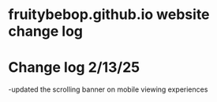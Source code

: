 # fruitybebop.github.io website change log

# Change log 2/13/25
  -updated the scrolling banner on mobile viewing experiences
